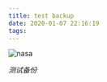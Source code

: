 ```yaml
---
title: test backup
date: 2020-01-07 22:16:19
tags:
---
```

![nasa](test-backup/Catalina_3.jpg)

*测试备份*